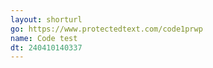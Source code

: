 ```yaml
---
layout: shorturl
go: https://www.protectedtext.com/code1prwp
name: Code test
dt: 240410140337
---
```

